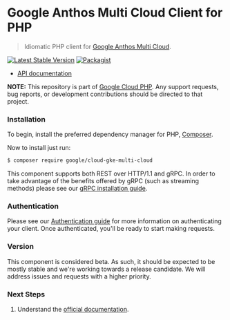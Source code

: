 # Google Anthos Multi Cloud Client for PHP

> Idiomatic PHP client for [Google Anthos Multi Cloud](https://cloud.google.com/anthos/clusters/docs/multi-cloud).

[![Latest Stable Version](https://poser.pugx.org/google/cloud-gke-multi-cloud/v/stable)](https://packagist.org/packages/google/cloud-gke-multi-cloud) [![Packagist](https://img.shields.io/packagist/dm/google/cloud-gke-multi-cloud.svg)](https://packagist.org/packages/google/cloud-gke-multi-cloud)

* [API documentation](https://cloud.google.com/php/docs/reference/cloud-gke-multi-cloud/latest)

**NOTE:** This repository is part of [Google Cloud PHP](https://github.com/googleapis/google-cloud-php). Any
support requests, bug reports, or development contributions should be directed to
that project.

### Installation

To begin, install the preferred dependency manager for PHP, [Composer](https://getcomposer.org/).

Now to install just run:

```sh
$ composer require google/cloud-gke-multi-cloud
```

This component supports both REST over HTTP/1.1 and gRPC. In order to take advantage of the benefits offered by gRPC (such as streaming methods)
please see our [gRPC installation guide](https://cloud.google.com/php/grpc).

### Authentication

Please see our [Authentication guide](https://github.com/googleapis/google-cloud-php/blob/main/AUTHENTICATION.md) for more information
on authenticating your client. Once authenticated, you'll be ready to start making requests.

### Version

This component is considered beta. As such, it should be expected to be mostly
stable and we're working towards a release candidate. We will address issues
and requests with a higher priority.

### Next Steps

1. Understand the [official documentation](https://cloud.google.com/anthos/docs).
